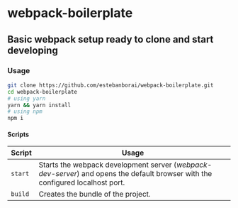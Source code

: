 # webpack-boilerplate
## Basic webpack setup ready to clone and start developing

### Usage
```bash
git clone https://github.com/estebanborai/webpack-boilerplate.git
cd webpack-boilerplate
# using yarn
yarn && yarn install
# using npm
npm i
```

#### Scripts
Script | Usage
--- | ---
| `start` | Starts the webpack development server (*webpack-dev-server*) and opens the default browser with the configured localhost port. |
| `build` | Creates the bundle of the project. |
